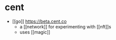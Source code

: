 # cent

- [[go]] https://beta.cent.co
  - a [[network]] for experimenting with [[nft]]s
  - uses [[magic]]

